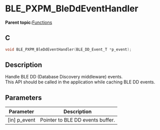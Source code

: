 # BLE\_PXPM\_BleDdEventHandler

**Parent topic:**[Functions](GUID-B1B3B94F-2A47-4042-83D2-C565B5E5F44B.md)

## C

```c
void BLE_PXPM_BleDdEventHandler(BLE_DD_Event_T *p_event);
```

## Description

Handle BLE DD \(Database Discovery middleware\) events.<br />This API should be called in the application while caching BLE DD events.

## Parameters

|Parameter|Description|
|---------|-----------|
|\[in\] p\_event|Pointer to BLE DD events buffer.|

